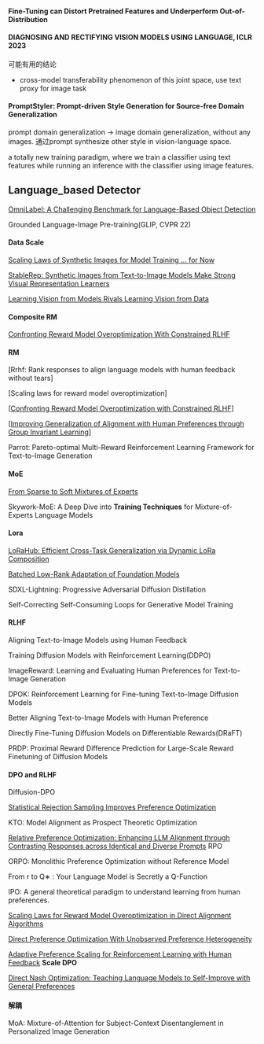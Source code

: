 #### Fine-Tuning can Distort Pretrained Features and Underperform Out-of-Distribution



#### DIAGNOSING AND RECTIFYING VISION MODELS USING LANGUAGE, ICLR 2023

可能有用的结论

* cross-model transferability phenomenon of this joint space, use text proxy for image task

#### PromptStyler: Prompt-driven Style Generation for Source-free Domain Generalization

prompt domain generalization -> image domain generalization, without any images. 通过prompt  synthesize other style in vision-language space.

a totally new training paradigm, where we train a classifier using text features while running an inference with the classifier using image features.



## Language_based Detector

[OmniLabel: A Challenging Benchmark for Language-Based Object Detection](https://arxiv.org/abs/2304.11463)

Grounded Language-Image Pre-training(GLIP, CVPR 22)



#### Data Scale

[Scaling Laws of Synthetic Images for Model Training ... for Now](https://arxiv.org/abs/2312.04567)

[StableRep: Synthetic Images from Text-to-Image Models Make Strong Visual Representation Learners](https://arxiv.org/abs/2306.00984)

[Learning Vision from Models Rivals Learning Vision from Data](https://arxiv.org/abs/2312.17742)



#### Composite RM

[Confronting Reward Model Overoptimization With Constrained RLHF](https://openreview.net/attachment?id=gkfUvn0fLU&name=pdf)



#### RM

[Rrhf: Rank responses to align language models with human feedback without tears]

[Scaling laws for reward model overoptimization]

[[Confronting Reward Model Overoptimization with Constrained RLHF](https://openreview.net/forum?id=gkfUvn0fLU)]

[[Improving Generalization of Alignment with Human Preferences through Group Invariant Learning](https://openreview.net/forum?id=fwCoLe3TAX)]

Parrot: Pareto-optimal Multi-Reward Reinforcement Learning Framework for Text-to-Image Generation



#### MoE

[From Sparse to Soft Mixtures of Experts](https://openreview.net/forum?id=jxpsAj7ltE)

Skywork-MoE: A Deep Dive into **Training Techniques** for Mixture-of-Experts Language Models



#### Lora

[LoRaHub: Efficient Cross-Task Generalization via Dynamic LoRa Composition](https://arxiv.org/abs/2307.13269)

[Batched Low-Rank Adaptation of Foundation Models](https://openreview.net/pdf?id=w4abltTZ2f)



SDXL-Lightning: Progressive Adversarial Diffusion Distillation

Self-Correcting Self-Consuming Loops for Generative Model Training



#### RLHF

Aligning Text-to-Image Models using Human Feedback

Training Diffusion Models with Reinforcement Learning(DDPO)

ImageReward: Learning and Evaluating Human Preferences for Text-to-Image Generation

DPOK: Reinforcement Learning for Fine-tuning Text-to-Image Diffusion Models

Better Aligning Text-to-Image Models with Human Preference

Directly Fine-Tuning Diffusion Models on Differentiable Rewards(DRaFT)

PRDP: Proximal Reward Difference Prediction for Large-Scale Reward Finetuning of Diffusion Models

#### DPO and RLHF

Diffusion-DPO

[Statistical Rejection Sampling Improves Preference Optimization](https://arxiv.org/abs/2309.06657)

KTO: Model Alignment as Prospect Theoretic Optimization

[Relative Preference Optimization: Enhancing LLM Alignment through Contrasting Responses across Identical and Diverse Prompts](https://arxiv.org/abs/2402.10958) RPO

ORPO: Monolithic Preference Optimization without Reference Model

From r to Q∗ : Your Language Model is Secretly a Q-Function

IPO:  A general theoretical paradigm to understand learning from human preferences.

[Scaling Laws for Reward Model Overoptimization in Direct Alignment Algorithms](https://arxiv.org/abs/2406.02900)

[Direct Preference Optimization With Unobserved Preference Heterogeneity](https://arxiv.org/abs/2405.15065)

[Adaptive Preference Scaling for Reinforcement Learning with Human Feedback](https://arxiv.org/abs/2406.02764) **Scale DPO**

[Direct Nash Optimization: Teaching Language Models to Self-Improve with General Preferences](https://arxiv.org/abs/2404.03715)



#### 解耦

MoA: Mixture-of-Attention for Subject-Context Disentanglement in Personalized Image Generation
